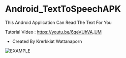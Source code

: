 # Android_TextToSpeechAPK
This Android Application Can Read The Text For You

Tutorial Video : https://youtu.be/6qeVUhVA_UM
- Created By Krerkkiat Wattanaporn


![EXAMPLE](https://user-images.githubusercontent.com/105172693/178415983-a9404f79-90d0-4004-a20c-6e399206cfcd.png)
